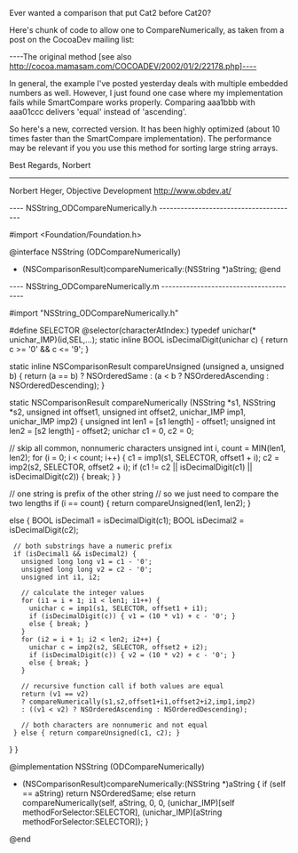 Ever wanted a comparison that put Cat2 before Cat20?

Here's chunk of code to allow one to CompareNumerically, as taken from a post on the CocoaDev mailing list:

----The original method [see also http://cocoa.mamasam.com/COCOADEV/2002/01/2/22178.php]----

    
 In general, the example I've posted yesterday deals with multiple embedded
 numbers as well. However, I just found one case where my implementation
 fails while SmartCompare works properly. Comparing aaa1bbb with aaa01ccc
 delivers 'equal' instead of 'ascending'.
 
 So here's a new, corrected version. It has been highly optimized (about 10
 times faster than the SmartCompare implementation). The performance may be
 relevant if you you use this method for sorting large string arrays.
 
 Best Regards, Norbert
 
 _____________________________________________
 Norbert Heger, Objective Development
 http://www.obdev.at/
 
 
 ---- NSString_ODCompareNumerically.h ---------------------------------------
 
 #import <Foundation/Foundation.h>
 
 @interface NSString (ODCompareNumerically)
 - (NSComparisonResult)compareNumerically:(NSString *)aString;
 @end
 
 ---- NSString_ODCompareNumerically.m ---------------------------------------
 
 #import "NSString_ODCompareNumerically.h"
 
 #define SELECTOR @selector(characterAtIndex:)
 typedef unichar(* unichar_IMP)(id,SEL,...);
 static inline BOOL isDecimalDigit(unichar c) { return c >= '0' && c <= '9';
 }
 
 static inline NSComparisonResult compareUnsigned (unsigned a, unsigned b) {
   return (a == b) ? NSOrderedSame
   : (a < b ? NSOrderedAscending : NSOrderedDescending);
 }
 
 static NSComparisonResult compareNumerically (NSString *s1, NSString *s2,
                                                   unsigned int offset1, unsigned int offset2,
                                                   unichar_IMP imp1, unichar_IMP imp2)
 {
   unsigned int len1 = [s1 length] - offset1;
   unsigned int len2 = [s2 length] - offset2;
   unichar c1 = 0, c2 = 0;
   
   // skip all common, nonnumeric characters
   unsigned int i, count = MIN(len1, len2);
   for (i = 0; i < count; i++) {
     c1 = imp1(s1, SELECTOR, offset1 + i);
     c2 = imp2(s2, SELECTOR, offset2 + i);
     if (c1 != c2 || isDecimalDigit(c1) || isDecimalDigit(c2)) { break; }
   }
   
   // one string is prefix of the other string
   // so we just need to compare the two lengths
   if (i == count) { return compareUnsigned(len1, len2); }
   
   else {
     BOOL isDecimal1 = isDecimalDigit(c1);
     BOOL isDecimal2 = isDecimalDigit(c2);
     
     // both substrings have a numeric prefix
     if (isDecimal1 && isDecimal2) {
       unsigned long long v1 = c1 - '0';
       unsigned long long v2 = c2 - '0';
       unsigned int i1, i2;
       
       // calculate the integer values
       for (i1 = i + 1; i1 < len1; i1++) {
         unichar c = imp1(s1, SELECTOR, offset1 + i1);
         if (isDecimalDigit(c)) { v1 = (10 * v1) + c - '0'; }
         else { break; }
       }
       for (i2 = i + 1; i2 < len2; i2++) {
         unichar c = imp2(s2, SELECTOR, offset2 + i2);
         if (isDecimalDigit(c)) { v2 = (10 * v2) + c - '0'; }
         else { break; }
       }
       
       // recursive function call if both values are equal
       return (v1 == v2)
       ? compareNumerically(s1,s2,offset1+i1,offset2+i2,imp1,imp2)
       : ((v1 < v2) ? NSOrderedAscending : NSOrderedDescending);
       
       // both characters are nonnumeric and not equal
     } else { return compareUnsigned(c1, c2); }
   }
 }
 
 @implementation NSString (ODCompareNumerically)
 
 - (NSComparisonResult)compareNumerically:(NSString *)aString
 {
   if (self == aString) return NSOrderedSame;
   else return compareNumerically(self, aString, 0, 0,
                                  (unichar_IMP)[self methodForSelector:SELECTOR],
                                  (unichar_IMP)[aString methodForSelector:SELECTOR]);
 }
 
 @end
